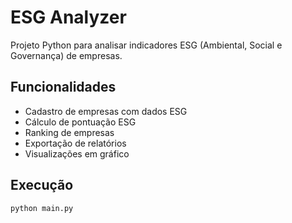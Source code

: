 # ESG Analyzer

Projeto Python para analisar indicadores ESG (Ambiental, Social e Governança) de empresas.

## Funcionalidades
- Cadastro de empresas com dados ESG
- Cálculo de pontuação ESG
- Ranking de empresas
- Exportação de relatórios
- Visualizações em gráfico

## Execução
```bash
python main.py
